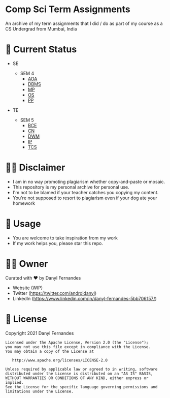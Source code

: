 # Comp Sci Term Assignments 
An archive of my term assignments that I did / do as part of my course as a CS Undergrad from Mumbai, India

 🌺 Current Status
 ==============
 - SE
    - SEM 4
      - [AOA](https://github.com/grewscant/comp-sci-term-assignments/tree/master/SE/AOA)
      - [DBMS](https://github.com/grewscant/comp-sci-term-assignments/tree/master/SE/DBMS)
      - [MP](https://github.com/grewscant/comp-sci-term-assignments/tree/master/SE/MP)
      - [OS](https://github.com/grewscant/comp-sci-term-assignments/tree/master/SE/OS)
      - [PP](https://github.com/grewscant/comp-sci-term-assignments/tree/master/SE/PP)

 - TE
    - SEM 5
      - [BCE](https://github.com/grewscant/comp-sci-term-assignments/tree/master/TE/BCE)
      - [CN](https://github.com/grewscant/comp-sci-term-assignments/tree/master/TE/CN)
      - [DWM](https://github.com/grewscant/comp-sci-term-assignments/tree/master/TE/DWM)
      - [IP](https://github.com/grewscant/comp-sci-term-assignments/tree/master/TE/IP)
      - [TCS](https://github.com/grewscant/comp-sci-term-assignments/tree/master/TE/TCS)

 
 👨‍🔧 Disclaimer
 ==================
- I am in no way promoting plagiarism whether copy-and-paste or mosaic.
- This repository is my personal archive for personal use.
- I'm not to be blamed if your teacher catches you copying my content.
- You're not supposed to resort to plagiarism even if your dog ate your homework

🚀 Usage
========
- You are welcome to take inspiration from my work
- If my work helps you, please star this repo.

👨‍💻 Owner
===============
Curated with ❤︎ by Danyl Fernandes
- Website (WIP)
- Twitter (https://twitter.com/androidanyl)
- LinkedIn (https://www.linkedin.com/in/danyl-fernandes-5bb706157/)

📑 License
==========
Copyright 2021 Danyl Fernandes

    Licensed under the Apache License, Version 2.0 (the "License");
    you may not use this file except in compliance with the License.
    You may obtain a copy of the License at

       http://www.apache.org/licenses/LICENSE-2.0

    Unless required by applicable law or agreed to in writing, software
    distributed under the License is distributed on an "AS IS" BASIS,
    WITHOUT WARRANTIES OR CONDITIONS OF ANY KIND, either express or implied.
    See the License for the specific language governing permissions and
    limitations under the License.
